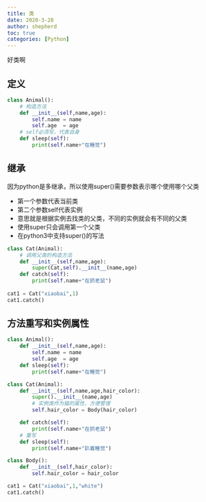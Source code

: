 ```yaml
---
title: 类
date: 2020-3-28
author: shepherd
toc: true
categories: [Python]
---
```


 好类啊

<!-- more -->

##   定义

```python
class Animal():
    # 构造方法
    def __init__(self,name,age):
        self.name = name
        self.age  = age
    # self必须写，代表自身
    def sleep(self):
        print(self.name+"在睡觉")
```

## 继承

因为python是多继承，所以使用super()需要参数表示哪个使用哪个父类

- 第一个参数代表当前类
- 第二个参数self代表实例
- 意思就是根据实例去找类的父类，不同的实例就会有不同的父类
- 使用super只会调用第一个父类
- 在python3中支持super()的写法

```python
class Cat(Animal):
    # 调用父类的构造方法
    def __init__(self,name,age):
        super(Cat,self).__init__(name,age)
    def catch(self):
        print(self.name+"在抓老鼠")
        
cat1 = Cat("xiaobai",1)
cat1.catch()
```

## 方法重写和实例属性

```python
class Animal():
    def __init__(self,name,age):
        self.name = name
        self.age  = age
    def sleep(self):
        print(self.name+"在睡觉")

class Cat(Animal):
    def __init__(self,name,age,hair_color):
        super().__init__(name,age)
        # 实例类作为猫的属性，方便管理
        self.hair_color = Body(hair_color)

    def catch(self):
        print(self.name+"在抓老鼠")
    # 重写
    def sleep(self):
        print(self.name+"趴着睡觉")

class Body():
    def __init__(self,hair_color):
        self.hair_color = hair_color

cat1 = Cat("xiaobai",1,"white")
cat1.catch()
```

